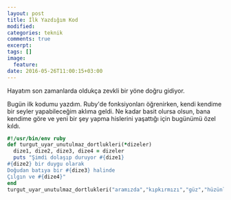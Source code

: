 ```yaml
---
layout: post
title: İlk Yazdığım Kod
modified:
categories: teknik
comments: true
excerpt:
tags: []
image:
  feature:
date: 2016-05-26T11:00:15+03:00
---
```


Hayatım son zamanlarda oldukça zevkli bir yöne doğru gidiyor.

Bugün ilk kodumu yazdım. Ruby'de fonksiyonları öğrenirken, kendi kendime bir
seyler yapabileceğim aklıma geldi.  Ne kadar basit olursa olsun, bana kendime
göre ve yeni bir şey yapma hislerini yaşattığı için bugünümü özel kıldı.

```ruby
#!/usr/bin/env ruby
def turgut_uyar_unutulmaz_dortlukleri(*dizeler)
  dize1, dize2, dize3, dize4 = dizeler
  puts "Şimdi dolaşıp duruyor #{dize1}
#{dize2} bir duygu olarak
Doğudan batıya bir #{dize3} halinde
Çılgın ve #{dize4}"
end
turgut_uyar_unutulmaz_dortlukleri("aramızda","kıpkırmızı","güz","hüzünlü")
```

